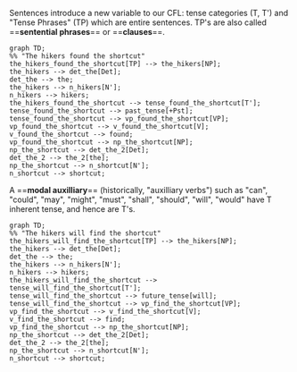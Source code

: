 Sentences introduce a new variable to our CFL: tense categories (T, T') and "Tense Phrases" (TP) which are entire sentences. TP's are also called ==**sentential phrases**== or ==**clauses**==.

```mermaid
graph TD;
%% "The hikers found the shortcut"
the_hikers_found_the_shortcut[TP] --> the_hikers[NP];
the_hikers --> det_the[Det];
det_the --> the;
the_hikers --> n_hikers[N'];
n_hikers --> hikers;
the_hikers_found_the_shortcut --> tense_found_the_shortcut[T'];
tense_found_the_shortcut --> past_tense[+Pst];
tense_found_the_shortcut --> vp_found_the_shortcut[VP];
vp_found_the_shortcut --> v_found_the_shortcut[V];
v_found_the_shortcut --> found;
vp_found_the_shortcut --> np_the_shortcut[NP];
np_the_shortcut --> det_the_2[Det];
det_the_2 --> the_2[the];
np_the_shortcut --> n_shortcut[N'];
n_shortcut --> shortcut;
```

A ==**modal auxilliary**== (historically, "auxilliary verbs") such as "can", "could", "may", "might", "must", "shall", "should", "will", "would" have T inherent tense, and hence are T's.

```mermaid
graph TD;
%% "The hikers will find the shortcut"
the_hikers_will_find_the_shortcut[TP] --> the_hikers[NP];
the_hikers --> det_the[Det];
det_the --> the;
the_hikers --> n_hikers[N'];
n_hikers --> hikers;
the_hikers_will_find_the_shortcut --> tense_will_find_the_shortcut[T'];
tense_will_find_the_shortcut --> future_tense[will];
tense_will_find_the_shortcut --> vp_find_the_shortcut[VP];
vp_find_the_shortcut --> v_find_the_shortcut[V];
v_find_the_shortcut --> find;
vp_find_the_shortcut --> np_the_shortcut[NP];
np_the_shortcut --> det_the_2[Det];
det_the_2 --> the_2[the];
np_the_shortcut --> n_shortcut[N'];
n_shortcut --> shortcut;
```
